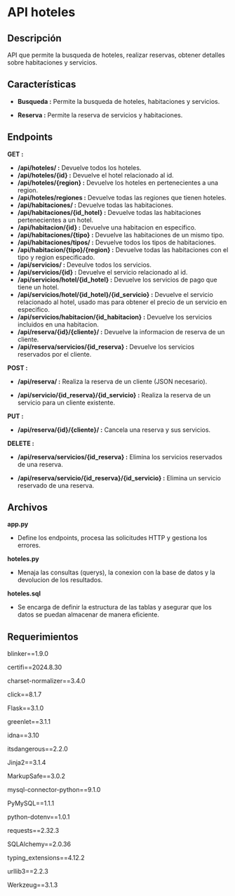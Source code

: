 
# API hoteles


## Descripción

API que permite la busqueda de hoteles, realizar reservas, obtener detalles sobre habitaciones y servicios.


## Características
- **Busqueda :** Permite la busqueda de hoteles, habitaciones y servicios.

- **Reserva :** Permite la reserva de servicios y habitaciones.



## Endpoints
**GET :**

- **/api/hoteles/ :** Devuelve todos los hoteles. 
- **/api/hoteles/{id} :** Devuelve el hotel relacionado al id.
- **/api/hoteles/{region} :** Devuelve los hoteles en pertenecientes a una region.
- **/api/hoteles/regiones :** Devuelve todas las regiones que tienen hoteles.
- **/api/habitaciones/ :** Devuelve todas las habitaciones.
- **/api/habitaciones/{id_hotel} :** Devuelve todas las habitaciones pertenecientes a un hotel.
- **/api/habitacion/{id} :** Devuelve una habitacion en especifico.
- **/api/habitaciones/{tipo} :** Devuelve las habitaciones de un mismo tipo.
- **/api/habitaciones/tipos/ :** Devuelve todos los tipos de habitaciones.
- **/api/habitacion/{tipo}/{region} :** Devuelve todas las habitaciones con el tipo y region especificado.
- **/api/servicios/ :** Deveulve todos los servicios.
- **/api/servicios/{id} :** Devuelve el servicio relacionado al id.
- **/api/servicios/hotel/{id_hotel} :** Devuelve los servicios de pago que tiene un hotel.
- **/api/servicios/hotel/{id_hotel}/{id_servicio} :** Devuelve el servicio relacionado al hotel, usado mas para obtener el precio de un servicio en especifico.
- **/api/servicios/habitacion/{id_habitacion} :** Devuelve los servicios incluidos en una habitacion.
- **/api/reserva/{id}/{cliente}/ :** Devuelve la informacion de reserva de un cliente.
- **/api/reserva/servicios/{id_reserva} :** Devuelve los servicios reservados por el cliente.

**POST :**

- **/api/reserva/ :** Realiza la reserva de un cliente (JSON necesario).

- **/api/servicio/{id_reserva}/{id_servicio} :** Realiza la reserva de un servicio para un cliente existente.

**PUT :**

- **/api/reserva/{id}/{cliente}/ :** Cancela una reserva y sus servicios.

**DELETE :** 

- **/api/reserva/servicios/{id_reserva} :** Elimina los servicios reservados de una reserva.

- **/api/reserva/servicio/{id_reserva}/{id_servicio} :** Elimina un servicio reservado de una reserva.
## Archivos

**app.py**

- Define los endpoints, procesa las solicitudes HTTP y gestiona los errores.

**hoteles.py**
- Menaja las consultas (querys), la conexion con la base de datos y la devolucion de los resultados.

**hoteles.sql**

- Se encarga de definir la estructura de las tablas y asegurar que los datos se puedan almacenar de manera eficiente. 
## Requerimientos

blinker==1.9.0

certifi==2024.8.30

charset-normalizer==3.4.0

click==8.1.7

Flask==3.1.0

greenlet==3.1.1

idna==3.10

itsdangerous==2.2.0

Jinja2==3.1.4

MarkupSafe==3.0.2

mysql-connector-python==9.1.0

PyMySQL==1.1.1

python-dotenv==1.0.1

requests==2.32.3

SQLAlchemy==2.0.36

typing_extensions==4.12.2

urllib3==2.2.3

Werkzeug==3.1.3
